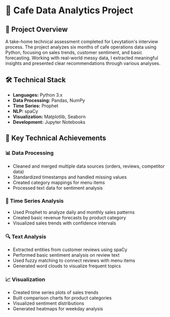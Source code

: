 # 🏪 Cafe Data Analytics Project

## 🎯 Project Overview
A take-home technical assessment completed for Levytation's interview process. The project analyzes six months of cafe operations data using Python, focusing on sales trends, customer sentiment, and basic forecasting. Working with real-world messy data, I extracted meaningful insights and presented clear recommendations through various analyses.

## 🛠️ Technical Stack
* **Languages:** Python 3.x
* **Data Processing:** Pandas, NumPy
* **Time Series:** Prophet
* **NLP:** spaCy
* **Visualization:** Matplotlib, Seaborn
* **Development:** Jupyter Notebooks

## 🚀 Key Technical Achievements

### 📊 Data Processing
* Cleaned and merged multiple data sources (orders, reviews, competitor data)
* Standardized timestamps and handled missing values
* Created category mappings for menu items
* Processed text data for sentiment analysis

### 🤖 Time Series Analysis
* Used Prophet to analyze daily and monthly sales patterns
* Created basic revenue forecasts by product category
* Visualized sales trends with confidence intervals

### 🔍 Text Analysis
* Extracted entities from customer reviews using spaCy
* Performed basic sentiment analysis on review text
* Used fuzzy matching to connect reviews with menu items
* Generated word clouds to visualize frequent topics

### 📈 Visualization
* Created time series plots of sales trends
* Built comparison charts for product categories
* Visualized sentiment distributions
* Generated heatmaps for weekday analysis
